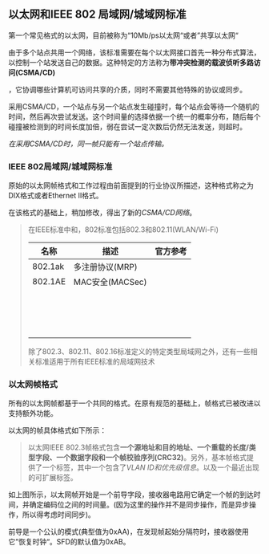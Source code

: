 ## 以太网和IEEE 802 局域网/城域网标准

第一个常见格式的以太网，目前被称为“10Mb/ps以太网“或者”共享以太网“

由于多个站点共用一个网络，该标准需要在每个以太网接口首先一种分布式算法，以控制一个站发送自己的数据。这种特定的方法称为**带冲突检测的载波侦听多路访问(CSMA/CD)**

，它协调哪些计算机可访问共享的介质，同时不需要其他特殊的协议或同步。

采用CSMA/CD，一个站点与另一个站点发生碰撞时，每个站点会等待一个随机的时间，然后再次尝试发送。这个时间量的选择依据一个统一的概率分布，随后每个碰撞被检测到的时间长度加倍，弱在尝试一定次数后仍然无法发送，则超时。

*在采用CSMA/CD时，同一帧只能有一个站点传输。*

### IEEE 802局域网/城域网标准

原始的以太网帧格式和工作过程由前面提到的行业协议所描述，这种格式称之为DIX格式或者Ethernet II格式。

在该格式的基础上，稍加修改，得出了新的*CSMA/CD网络*。

> 在IEEE标准中和，802标准包括802.3和802.11(WLAN/Wi-Fi)
>
> | 名称    | 描述            | 官方参考 |
> | ------- | --------------- | -------- |
> | 802.1ak | 多注册协议(MRP) |          |
> | 802.1AE | MAC安全(MACSec) |          |
> |         |                 |          |
> |         |                 |          |
> |         |                 |          |
> |         |                 |          |
> |         |                 |          |
> |         |                 |          |
> |         |                 |          |
> |         |                 |          |
> |         |                 |          |
> |         |                 |          |
> |         |                 |          |
> |         |                 |          |
> |         |                 |          |
> |         |                 |          |
> |         |                 |          |
> |         |                 |          |
>
> 除了802.3、802.11、802.16标准定义的特定类型局域网之外，还有一些相关标准适用于所有IEEE标准的局域网技术



### 以太网帧格式

所有的以太网帧都基于一个共同的格式。在原有规范的基础上，帧格式已被改进以支持额外功能。

以太网的帧具体格式如下所示：


> 以太网IEEE 802.3帧格式包含**一个源地址和目的地址、一个重载的长度/类型字段、一个数据字段和一个帧校验序列(CRC32)**。另外，基本帧格式提供了一个标签，其中一个包含了*VLAN ID和优先级信息*。以及一个最近出现的可扩展标签。

如上图所示，以太网帧开始是一个前导字段，接收器电路用它确定一个帧的到达时间，并确定编码位之间的时间量。(因为这里的操作并不是同步操作，而是异步操作，所以得考虑时间同步)。

前导是一个公认的模式(典型值为0xAA)，在发现帧起始分隔符时，接收器使用它”恢复时钟“。SFD的默认值为0xAB。
